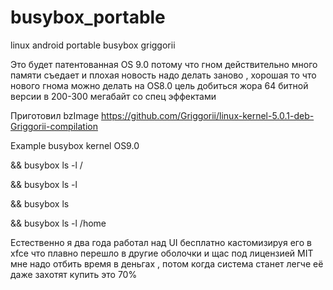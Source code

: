 # busybox_portable
linux android portable busybox griggorii

Это будет патентованная OS 9.0 потому что гном действительно 
много памяти съедает и плохая новость надо делать заново , 
хорошая то что нового гнома можно делать на OS8.0 цель добиться жора 64 битной версии в 200-300 мегабайт со спец эффектами

Приготовил bzImage https://github.com/Griggorii/linux-kernel-5.0.1-deb-Griggorii-compilation

Example busybox kernel OS9.0 

&& busybox ls -l /

&& busybox ls -l

&& busybox ls

&& busybox ls -l /home


Естественно я два года работал над UI бесплатно кастомизируя его в xfce что плавно перешло в другие оболочки и щас 
под лицензией MIT мне надо отбить время в деньгах , потом когда система станет легче её даже захотят купить это 70%
